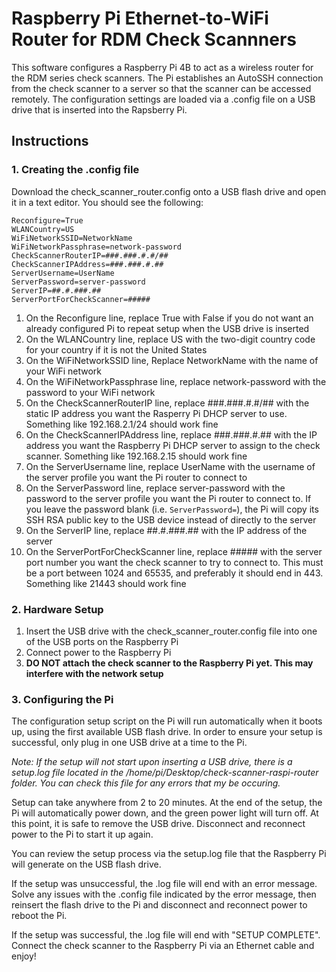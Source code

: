 # Raspberry Pi Ethernet-to-WiFi Router for RDM Check Scannners

This software configures a Raspberry Pi 4B to act as a wireless router for the RDM series check scanners. The Pi establishes an AutoSSH connection from the check scanner to a server so that the scanner can be accessed remotely. The configuration settings are loaded via a .config file on a USB drive that is inserted into the Rapsberry Pi.

## Instructions

### 1. Creating the .config file

Download the check_scanner_router.config onto a USB flash drive and open it in a text editor. You should see the following:

`Reconfigure=True`\
`WLANCountry=US`\
`WiFiNetworkSSID=NetworkName`\
`WiFiNetworkPassphrase=network-password`\
`CheckScannerRouterIP=###.###.#.#/##`\
`CheckScannerIPAddress=###.###.#.##`\
`ServerUsername=UserName`\
`ServerPassword=server-password`\
`ServerIP=##.#.###.##`\
`ServerPortForCheckScanner=#####`

1. On the Reconfigure line, replace True with False if you do not want an already configured Pi to repeat setup when the USB drive is inserted
2. On the WLANCountry line, replace US with the two-digit country code for your country if it is not the United States
3. On the WiFiNetworkSSID line, Replace NetworkName with the name of your WiFi network
4. On the WiFiNetworkPassphrase line, replace network-password with the password to your WiFi network
5. On the CheckScannerRouterIP line, replace ###.###.#.#/## with the static IP address you want the Rasperry Pi DHCP server to use. Something like 192.168.2.1/24 should work fine
6. On the CheckScannerIPAddress line, replace ###.###.#.## with the IP address you want the Raspberry Pi DHCP server to assign to the check scanner. Something like 192.168.2.15 should work fine
7. On the ServerUsername line, replace UserName with the username of the server profile you want the Pi router to connect to
8. On the ServerPassword line, replace server-password with the password to the server profile you want the Pi router to connect to. If you leave the password blank (i.e. `ServerPassword=`), the Pi will copy its SSH RSA public key to the USB device instead of directly to the server
9. On the ServerIP line, replace ##.#.###.## with the IP address of the server
10. On the ServerPortForCheckScanner line, replace ##### with the server port number you want the check scanner to try to connect to. This must be a port between 1024 and 65535, and preferably it should end in 443. Something like 21443 should work fine

### 2. Hardware Setup

1. Insert the USB drive with the check_scanner_router.config file into one of the USB ports on the Raspberry Pi
2. Connect power to the Raspberry Pi
3. **DO NOT attach the check scanner to the Raspberry Pi yet. This may interfere with the network setup**

### 3. Configuring the Pi

The configuration setup script on the Pi will run automatically when it boots up, using the first available USB flash drive. In order to ensure your setup is successful, only plug in one USB drive at a time to the Pi.

*Note: If the setup will not start upon inserting a USB drive, there is a setup.log file located in the /home/pi/Desktop/check-scanner-raspi-router folder. You can check this file for any errors that my be occuring.*

Setup can take anywhere from 2 to 20 minutes. At the end of the setup, the Pi will automatically power down, and the green power light will turn off. At this point, it is safe to remove the USB drive. Disconnect and reconnect power to the Pi to start it up again.

You can review the setup process via the setup.log file that the Raspberry Pi will generate on the USB flash drive.

If the setup was unsuccessful, the .log file will end with an error message. Solve any issues with the .config file indicated by the error message, then reinsert the flash drive to the Pi and disconnect and reconnect power to reboot the Pi.

If the setup was successful, the .log file will end with "SETUP COMPLETE". Connect the check scanner to the Raspberry Pi via an Ethernet cable and enjoy!